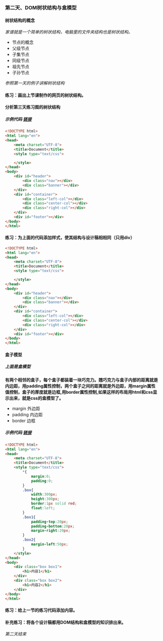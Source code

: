 ### 第二天、DOM树状结构与盒模型

#### 树状结构的概念
*家谱就是一个简单的树状结构，电脑里的文件夹结构也是树状结构。*
+ 节点的概念
+ 父级节点
+ 子集节点
+ 同级节点
+ 祖先节点
+ 子孙节点

*参照第一天的例子讲解树状结构*

#### 练习：画出上节课制作的网页的树状结构。

#### 分析第三天练习图的树状结构

##### 示例代码 [链接]()
``` html
<!DOCTYPE html>
<html lang="en">
<head>
    <meta charset="UTF-8">
    <title>Document</title>
    <style type="text/css">

    </style>
</head>
<body>
    <div id="header">
        <div class="nav"></div>
        <div class="banner"></div>
    </div>
    <div id="container">
        <div class="left-col"></div>
        <div class="center-col"></div>
        <div class="right-col"></div>
    </div>
    <div id="footer"></div>
</body>
</html>
```

#### 练习：为上面的代码添加样式，使其结构与设计稿相相同（只用div）
``` html
<!DOCTYPE html>
<html lang="en">
<head>
    <meta charset="UTF-8">
    <title>Document</title>
    <style type="text/css">

    </style>
</head>
<body>
    <div id="header">
        <div class="nav"></div>
        <div class="banner"></div>
    </div>
    <div id="container">
        <div class="left-col"></div>
        <div class="center-col"></div>
        <div class="right-col"></div>
    </div>
    <div id="footer"></div>
</body>
</html>
```

#### 盒子模型

##### 上面是盒模型
**有两个相邻的盒子，每个盒子都装着一块巧克力。翘巧克力与盒子内部的距离就是内边距，用padding属性控制，两个盒子之间的距离就是外边距，用margin属性值控制，盒子的厚度就是边框,用border属性控制,如果这样的布局用html和css显示出来，就是css的盒模型了。**
+ margin 外边距
+ padding 内边距
+ border 边框

##### 示例代码 [链接]()
``` html
<!DOCTYPE html>
<html lang="en">
<head>
    <meta charset="UTF-8">
    <title>Document</title>
    <style type="text/css">
        *{
            margin:0;
            padding:0;
        }
        .box{
            width:300px;
            height:300px;
            border:1px solid red;
            float:left;
        }
        .box1{
            padding-top:20px;
            padding-bottom:20px;
            margin-right:20px;
        }
        .box2{
            margin-left:50px;
        }
    </style>
</head>
<body>
    <div class="box box1">
        <h1>内容1</h1>
    </div>
    <div class="box box2">
        <h1>内容2</h1>
    </div>
</body>
</html>
```

#### 练习：给上一节的练习代码添加内容。

#### 补充练习：将各个设计稿都用DOM结构和盒模型的知识排出来。

*第二天结束*